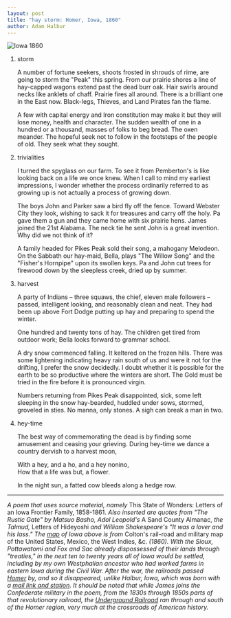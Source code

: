 ```yaml
---
layout: post
title: "hay storm: Homer, Iowa, 1860"
author: Adam Halbur
---
```

![Iowa 1860](https://live.staticflickr.com/65535/33757548648_adf746adbb_h.jpg)

1. storm  

	A number of fortune seekers, shoots frosted in shrouds of rime, are going to storm
	the "Peak" this spring. From our prairie shores a line of hay-capped wagons extend past
	the dead burr oak. Hair swirls around necks like anklets of chaff. Prairie fires all around.
	There is a brilliant one in the East now. Black-legs, Thieves, and Land Pirates fan
	the flame.  

	A few with capital energy and Iron constitution may make it but they will lose money,
	health and character. The sudden wealth of one in a hundred or a thousand, masses
	of folks to beg bread. The oxen meander. The hopeful seek not to follow in the footsteps
	of the people of old. They seek what they sought.  

2. trivialities  

	I turned the spyglass on our farm. To see it from Pemberton's is like looking back on a life
	we once knew. When I call to mind my earliest impressions, I wonder
	whether the process ordinarily referred to as growing up is not actually a process
	of growing down.  

	The boys John and Parker saw a bird fly off the fence. Toward Webster City they look,
	wishing to sack it for treasures and carry off the holy. Pa gave them a gun and they came
	home with six prairie hens. James joined the 21st Alabama. The neck tie he sent John is
	a great invention. Why did we not think of it?  

	A family headed for Pikes Peak sold their song, a mahogany Melodeon. On the Sabbath
	our hay-maid, Bella, plays "The Willow Song" and the "Fisher's Hornpipe" upon
	its swollen keys. Pa and John cut trees for firewood down by the sleepless creek, dried up
	by summer.  

3. harvest  

	A party of Indians – three squaws, the chief, eleven male followers – passed, intelligent
	looking, and reasonably clean and neat. They had been up above Fort Dodge putting up
	hay and preparing to spend the winter.  

	One hundred and twenty tons of hay. The children get tired from outdoor work; Bella
	looks forward to grammar school.  

	A dry snow commenced falling. It keltered on the frozen hills. There was some lightening
	indicating heavy rain south of us and were it not for the drifting, I prefer the snow
	decidedly. I doubt whether it is possible for the earth to be so productive where
	the winters are short. The Gold must be tried in the fire before it is pronounced virgin.  

	Numbers returning from Pikes Peak disappointed, sick, some left sleeping in the snow
	hay-bearded, huddled under sows, stormed, groveled in sties. No manna,
	only stones. A sigh can break a man in two.  

4. hey-time  

	The best way of commemorating the dead is by finding some amusement and ceasing
	your grieving. During hey-time we dance a country dervish to a harvest moon,  

	With a hey, and a ho, and a hey nonino,  
	How that a life was but, a flower.  

	In the night sun, a fatted cow bleeds along a hedge row.

----------------------------------------
*A poem that uses source material, namely* This State of Wonders: Letters of an Iowa Frontier Family, 1858-1861. *Also inserted are quotes from "The Rustic Gate" by Matsuo Basho, Adol Leopold's* A Sand County Almanac, *the Talmud,* Letters of Hideyoshi *and William Shakespeare's "It was a lover and his lass." The [map][map-link] of Iowa above is from* Colton's rail-road and military map of the United States, Mexico, the West Indies, &c. *(1860). With the Sioux, Pottawatomi and Fox and Sac already dispossessed of their lands through "treaties," in the next ten to twenty years all of Iowa would be settled, including by my own Westphalian ancestor who had worked farms in eastern Iowa during the Civil War. After the war, the railroads passed [Homer][homer-link] by, and so it disappeared, unlike Halbur, Iowa, which was born with a [mail link and station][railroad-link]. It should be noted that while James joins the Confederate military in the poem, from the 1830s through 1850s parts of that revolutionary railroad, the [Underground Railroad][underground-link] ran through and south of the Homer region, very much at the crossroads of American history.*

[map-link]: https://www.loc.gov/item/gm71000834/
[homer-link]: http://iagenweb.org/hamilton/cem/Homer/HomerCemetery.html
[railroad-link]: https://www.loc.gov/item/98688481
[underground-link]: https://iowaculture.gov/history/research/collections/places-people/underground-railroad-iowa
